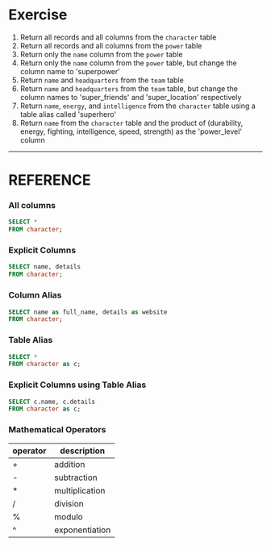 # Exercise
1. Return all records and all columns from the `character` table
2. Return all records and all columns from the `power` table
3. Return only the `name` column from the `power` table
4. Return only the `name` column from the `power` table, but change the column name to 'superpower'
5. Return `name` and `headquarters` from the `team` table
6. Return `name` and `headquarters` from the `team` table, but change the column names to 'super_friends' and 'super_location' respectively
7. Return `name`, `energy`, and `intelligence` from the `character` table using a table alias called 'superhero'
8. Return `name` from the `character` table and the product of (durability, energy, fighting, intelligence, speed, strength) as the 'power_level' column

---
# REFERENCE

### All columns
```SQL
SELECT *
FROM character;
```

### Explicit Columns
```SQL
SELECT name, details
FROM character;
```

### Column Alias
```SQL
SELECT name as full_name, details as website
FROM character;
```

### Table Alias
```SQL
SELECT *
FROM character as c;
```

### Explicit Columns using Table Alias
```SQL
SELECT c.name, c.details
FROM character as c;
```

### Mathematical Operators
| operator | description  |
|----------|--------------|
| + | addition |
| - | subtraction |
| * | multiplication |
| / | division |
| % | modulo |
| ^ | exponentiation |